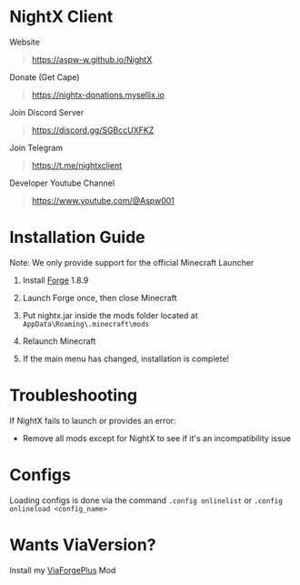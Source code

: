 # NightX Client

Website
> https://aspw-w.github.io/NightX

Donate (Get Cape)
> https://nightx-donations.mysellix.io

Join Discord Server
> https://discord.gg/SGBccUXFKZ

Join Telegram
> https://t.me/nightxclient

Developer Youtube Channel
> https://www.youtube.com/@Aspw001

# Installation Guide

Note: We only provide support for the official Minecraft Launcher

1. Install [Forge](https://files.minecraftforge.net/net/minecraftforge/forge/index_1.8.9.html) 1.8.9

2. Launch Forge once, then close Minecraft

3. Put nightx.jar inside the mods folder located at `AppData\Roaming\.minecraft\mods`

4. Relaunch Minecraft

5. If the main menu has changed, installation is complete!

# Troubleshooting

If NightX fails to launch or provides an error:

- Remove all mods except for NightX to see if it's an incompatibility issue

# Configs
Loading configs is done via the command `.config onlinelist` or `.config onlineload <config_name>`

# Wants ViaVersion?
Install my [ViaForgePlus](https://aspw-w.github.io/ViaForgePlus) Mod